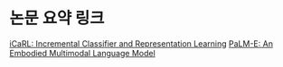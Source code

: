 # 논문 요약 링크
[iCaRL: Incremental Classifier and Representation Learning](https://twisty-veil-f20.notion.site/iCaRL-Incremental-Classifier-and-Representation-Learning-2bc6ca9811d64906b4247b1a10fa4597?pvs=4)
[PaLM-E: An Embodied Multimodal Language Model](https://twisty-veil-f20.notion.site/PaLM-E-An-Embodied-Multimodal-Language-Model-6e869720700f48e08dd932a7f0069a5a?pvs=4)
